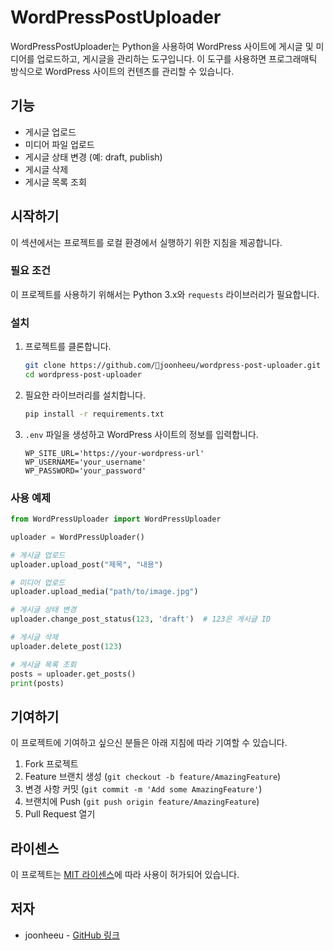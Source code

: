 # WordPressPostUploader

WordPressPostUploader는 Python을 사용하여 WordPress 사이트에 게시글 및 미디어를 업로드하고, 게시글을 관리하는 도구입니다. 이 도구를 사용하면 프로그래매틱 방식으로 WordPress 사이트의 컨텐츠를 관리할 수 있습니다.

## 기능

- 게시글 업로드
- 미디어 파일 업로드
- 게시글 상태 변경 (예: draft, publish)
- 게시글 삭제
- 게시글 목록 조회

## 시작하기

이 섹션에서는 프로젝트를 로컬 환경에서 실행하기 위한 지침을 제공합니다.

### 필요 조건

이 프로젝트를 사용하기 위해서는 Python 3.x와 `requests` 라이브러리가 필요합니다.

### 설치

1. 프로젝트를 클론합니다.

   ```bash
   git clone https://github.com/joonheeu/wordpress-post-uploader.git
   cd wordpress-post-uploader
   ```
2. 필요한 라이브러리를 설치합니다.

   ```bash
   pip install -r requirements.txt
   ```
3. `.env` 파일을 생성하고 WordPress 사이트의 정보를 입력합니다.

   ```
   WP_SITE_URL='https://your-wordpress-url'
   WP_USERNAME='your_username'
   WP_PASSWORD='your_password'
   ```

### 사용 예제

```python
from WordPressUploader import WordPressUploader

uploader = WordPressUploader()

# 게시글 업로드
uploader.upload_post("제목", "내용")

# 미디어 업로드
uploader.upload_media("path/to/image.jpg")

# 게시글 상태 변경
uploader.change_post_status(123, 'draft')  # 123은 게시글 ID

# 게시글 삭제
uploader.delete_post(123)

# 게시글 목록 조회
posts = uploader.get_posts()
print(posts)
```

## 기여하기

이 프로젝트에 기여하고 싶으신 분들은 아래 지침에 따라 기여할 수 있습니다.

1. Fork 프로젝트
2. Feature 브랜치 생성 (`git checkout -b feature/AmazingFeature`)
3. 변경 사항 커밋 (`git commit -m 'Add some AmazingFeature'`)
4. 브랜치에 Push (`git push origin feature/AmazingFeature`)
5. Pull Request 열기

## 라이센스

이 프로젝트는 [MIT 라이센스](LICENSE)에 따라 사용이 허가되어 있습니다.

## 저자

- joonheeu - [GitHub 링크](https://github.com/joonheeu)
